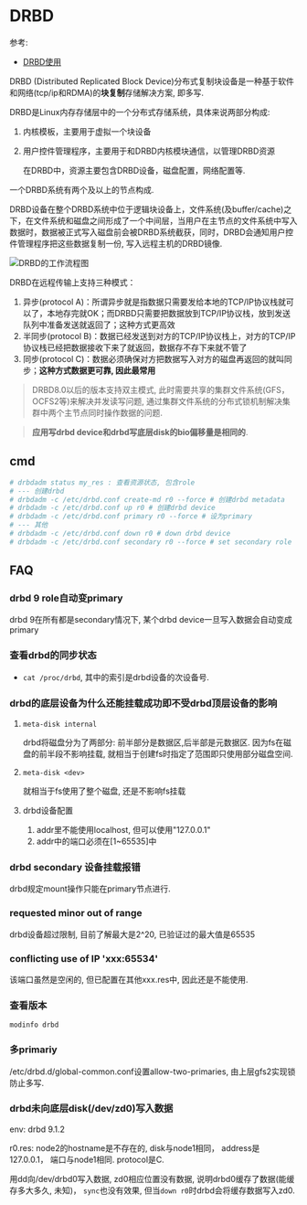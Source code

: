 # DRBD
参考:
- [DRBD使用](https://documentation.suse.com/zh-cn/sle-ha/11-SP4/html/SLE-ha-guide/cha-ha-drbd.html)

DRBD (Distributed Replicated Block Device)分布式复制块设备是一种基于软件和网络(tcp/ip和RDMA)的**块复制**存储解决方案, 即多写.

DRBD是Linux内存存储层中的一个分布式存储系统，具体来说两部分构成:
1. 内核模板，主要用于虚拟一个块设备
1. 用户控件管理程序，主要用于和DRBD内核模块通信，以管理DRBD资源

    在DRBD中，资源主要包含DRBD设备，磁盘配置，网络配置等.

一个DRBD系统有两个及以上的节点构成.

DRBD设备在整个DRBD系统中位于逻辑块设备上，文件系统(及buffer/cache)之下，在文件系统和磁盘之间形成了一个中间层，当用户在主节点的文件系统中写入数据时，数据被正式写入磁盘前会被DRBD系统截获，同时，DRBD会通知用户控件管理程序把这些数据复制一份, 写入远程主机的DRBD镜像.

![DRBD的工作流程图](http://s3.51cto.com/wyfs02/M00/25/7A/wKiom1NgbRPzAB4LAABNdBRd5XE362.gif)

DRBD在远程传输上支持三种模式：
1. 异步(protocol A)：所谓异步就是指数据只需要发给本地的TCP/IP协议栈就可以了，本地存完就OK；而DRBD只需要把数据放到TCP/IP协议栈，放到发送队列中准备发送就返回了；这种方式更高效
1. 半同步(protocol B)：数据已经发送到对方的TCP/IP协议栈上，对方的TCP/IP协议栈已经把数据接收下来了就返回，数据存不存下来就不管了
1. 同步(protocol C)：数据必须确保对方把数据写入对方的磁盘再返回的就叫同步；**这种方式数据更可靠, 因此最常用**

> DRBD8.0以后的版本支持双主模式, 此时需要共享的集群文件系统(GFS，OCFS2等)来解决并发读写问题, 通过集群文件系统的分布式锁机制解决集群中两个主节点同时操作数据的问题.

> **应用写drbd device和drbd写底层disk的bio偏移量是相同的**.

## cmd
```bash
# drbdadm status my_res : 查看资源状态, 包含role
# --- 创建drbd
# drbdadm -c /etc/drbd.conf create-md r0 --force # 创建drbd metadata
# drbdadm -c /etc/drbd.conf up r0 # 创建drbd device
# drbdadm -c /etc/drbd.conf primary r0 --force # 设为primary
# --- 其他
# drbdadm -c /etc/drbd.conf down r0 # down drbd device
# drbdadm -c /etc/drbd.conf secondary r0 --force # set secondary role
```

## FAQ
### drbd 9 role自动变primary
drbd 9在所有都是secondary情况下, 某个drbd device一旦写入数据会自动变成primary
### 查看drbd的同步状态
- `cat /proc/drbd`, 其中的索引是drbd设备的次设备号.

### drbd的底层设备为什么还能挂载成功即不受drbd顶层设备的影响
1. `meta-disk internal`

    drbd将磁盘分为了两部分: 前半部分是数据区,后半部是元数据区. 因为fs在磁盘的前半段不影响挂载, 就相当于创建fs时指定了范围即只使用部分磁盘空间.
1. `meta-disk <dev>`

    就相当于fs使用了整个磁盘, 还是不影响fs挂载

1. drbd设备配置

    1. addr里不能使用localhost, 但可以使用"127.0.0.1"
    1. addr中的端口必须在[1~65535]中

### drbd secondary 设备挂载报错
drbd规定mount操作只能在primary节点进行.

### requested minor out of range
drbd设备超过限制, 目前了解最大是2^20, 已验证过的最大值是65535

### conflicting use of IP 'xxx:65534'
该端口虽然是空闲的, 但已配置在其他xxx.res中, 因此还是不能使用.

### 查看版本
`modinfo drbd`

### 多primariy
/etc/drbd.d/global-common.conf设置allow-two-primaries, 由上层gfs2实现锁防止多写.

### drbd未向底层disk(/dev/zd0)写入数据
env: drbd 9.1.2

r0.res: node2的hostname是不存在的, disk与node1相同， address是127.0.0.1， 端口与node1相同. protocol是C.

用dd向/dev/drbd0写入数据, zd0相应位置没有数据, 说明drbd0缓存了数据(能缓存多大多久, 未知)， `sync`也没有效果, 但当`down r0`时drbd会将缓存数据写入zd0.
